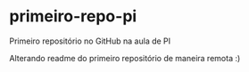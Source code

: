 # primeiro-repo-pi
Primeiro repositório no GitHub na aula de PI

Alterando readme do primeiro repositório de maneira remota :)
